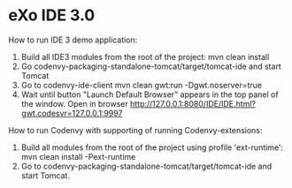 # eXo IDE 3.0

How to run IDE 3 demo application:
1. Build all IDE3 modules from the root of the project:
mvn clean install
2. Go codenvy-packaging-standalone-tomcat/target/tomcat-ide and start Tomcat
3. Go to codenvy-ide-client
mvn clean gwt:run -Dgwt.noserver=true
4. Wait until button "Launch Default Browser" appears in the top panel of the window.
Open in browser http://127.0.0.1:8080/IDE/IDE.html?gwt.codesvr=127.0.0.1:9997

How to run Codenvy with supporting of running Codenvy-extensions:
1. Build all modules from the root of the project using profile 'ext-runtime':
mvn clean install -Pext-runtime
2. Go to codenvy-packaging-standalone-tomcat/target/tomcat-ide and start Tomcat.

